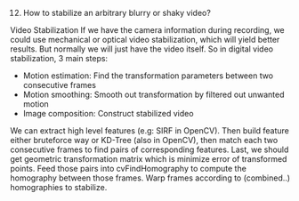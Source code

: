 12.  How to stabilize an arbitrary blurry or shaky video?

Video Stabilization
If we have the camera information during recording, we could use mechanical or optical video stabilization, which will yield better results. But normally we will just have the video itself.
So in digital video stabilization, 3 main steps:
- Motion estimation: Find the transformation parameters between two consecutive frames 
- Motion smoothing: Smooth out transformation by filtered out unwanted motion
- Image composition: Construct stabilized video

We can extract high level features (e.g: SIRF in OpenCV). Then build feature either bruteforce way or KD-Tree (also in OpenCV), then match each two consecutive frames to find pairs of corresponding features. Last, we should get geometric transformation matrix which is minimize error of transformed points. Feed those pairs into cvFindHomography to compute the homography between those frames. Warp frames according to (combined..) homographies to stabilize.
